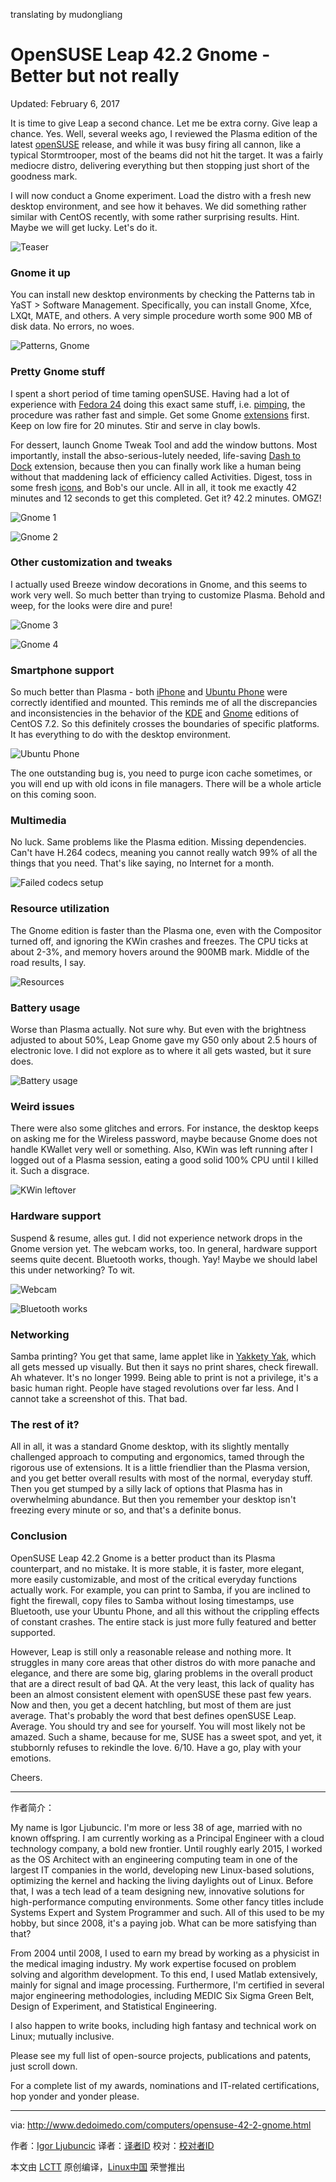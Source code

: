 translating by mudongliang
# OpenSUSE Leap 42.2 Gnome - Better but not really

Updated: February 6, 2017

It is time to give Leap a second chance. Let me be extra corny. Give leap a chance. Yes. Well, several weeks ago, I reviewed the Plasma edition of the latest [openSUSE][1] release, and while it was busy firing all cannon, like a typical Stormtrooper, most of the beams did not hit the target. It was a fairly mediocre distro, delivering everything but then stopping just short of the goodness mark.

I will now conduct a Gnome experiment. Load the distro with a fresh new desktop environment, and see how it behaves. We did something rather similar with CentOS recently, with some rather surprising results. Hint. Maybe we will get lucky. Let's do it.

 ![Teaser](http://www.dedoimedo.com/images/computers-years/2016-2/opensuse-gnome-teaser.jpg) 

### Gnome it up

You can install new desktop environments by checking the Patterns tab in YaST > Software Management. Specifically, you can install Gnome, Xfce, LXQt, MATE, and others. A very simple procedure worth some 900 MB of disk data. No errors, no woes.

 ![Patterns, Gnome](http://www.dedoimedo.com/images/computers-years/2016-2/opensuse-gnome-patterns.png) 

### Pretty Gnome stuff

I spent a short period of time taming openSUSE. Having had a lot of experience with [Fedora 24][2] doing this exact same stuff, i.e. [pimping][3], the procedure was rather fast and simple. Get some Gnome [extensions][4] first. Keep on low fire for 20 minutes. Stir and serve in clay bowls.

For dessert, launch Gnome Tweak Tool and add the window buttons. Most importantly, install the abso-serious-lutely needed, life-saving [Dash to Dock][5] extension, because then you can finally work like a human being without that maddening lack of efficiency called Activities. Digest, toss in some fresh [icons][6], and Bob's our uncle. All in all, it took me exactly 42 minutes and 12 seconds to get this completed. Get it? 42.2 minutes. OMGZ!

 ![Gnome 1](http://www.dedoimedo.com/images/computers-years/2016-2/opensuse-gnome-1.jpg) 

 ![Gnome 2](http://www.dedoimedo.com/images/computers-years/2016-2/opensuse-gnome-2.jpg) 

### Other customization and tweaks

I actually used Breeze window decorations in Gnome, and this seems to work very well. So much better than trying to customize Plasma. Behold and weep, for the looks were dire and pure!

 ![Gnome 3](http://www.dedoimedo.com/images/computers-years/2016-2/opensuse-gnome-3.jpg) 

 ![Gnome 4](http://www.dedoimedo.com/images/computers-years/2016-2/opensuse-gnome-4.jpg) 

### Smartphone support

So much better than Plasma - both [iPhone][7] and [Ubuntu Phone][8] were correctly identified and mounted. This reminds me of all the discrepancies and inconsistencies in the behavior of the [KDE][9] and [Gnome][10] editions of CentOS 7.2\. So this definitely crosses the boundaries of specific platforms. It has everything to do with the desktop environment.

 ![Ubuntu Phone](http://www.dedoimedo.com/images/computers-years/2016-2/opensuse-gnome-ubuntu-phone.jpg) 

The one outstanding bug is, you need to purge icon cache sometimes, or you will end up with old icons in file
managers. There will be a whole article on this coming soon.

### Multimedia

No luck. Same problems like the Plasma edition. Missing dependencies. Can't have H.264 codecs, meaning you cannot really watch 99% of all the things that you need. That's like saying, no Internet for a month.

 ![Failed codecs setup](http://www.dedoimedo.com/images/computers-years/2016-2/opensuse-gnome-failed-codecs.png) 

### Resource utilization

The Gnome edition is faster than the Plasma one, even with the Compositor turned off, and ignoring the KWin crashes and freezes. The CPU ticks at about 2-3%, and memory hovers around the 900MB mark. Middle of the road results, I say.

 ![Resources](http://www.dedoimedo.com/images/computers-years/2016-2/opensuse-gnome-resources.jpg) 

### Battery usage

Worse than Plasma actually. Not sure why. But even with the brightness adjusted to about 50%, Leap Gnome gave my G50 only about 2.5 hours of electronic love. I did not explore as to where it all gets wasted, but it sure does.

 ![Battery usage](http://www.dedoimedo.com/images/computers-years/2016-2/opensuse-gnome-battery.jpg) 

### Weird issues

There were also some glitches and errors. For instance, the desktop keeps on asking me for the Wireless password, maybe because Gnome does not handle KWallet very well or something. Also, KWin was left running after I logged out of a Plasma session, eating a good solid 100% CPU until I killed it. Such a disgrace.

 ![KWin leftover](http://www.dedoimedo.com/images/computers-years/2016-2/opensuse-gnome-kwin-leftover.jpg) 

### Hardware support

Suspend & resume, alles gut. I did not experience network drops in the Gnome version yet. The webcam works, too. In general, hardware support seems quite decent. Bluetooth works, though. Yay! Maybe we should label this under networking? To wit.

 ![Webcam](http://www.dedoimedo.com/images/computers-years/2016-2/opensuse-gnome-webcam.jpg) 

 ![Bluetooth works](http://www.dedoimedo.com/images/computers-years/2016-2/opensuse-gnome-bt-works.png) 

### Networking

Samba printing? You get that same, lame applet like in [Yakkety Yak][11], which all gets messed up visually. But then it says no print shares, check firewall. Ah whatever. It's no longer 1999\. Being able to print is not a privilege, it's a basic human right. People have staged revolutions over far less. And I cannot take a screenshot of this. That bad.

### The rest of it?

All in all, it was a standard Gnome desktop, with its slightly mentally challenged approach to computing and ergonomics, tamed through the rigorous use of extensions. It is a little friendlier than the Plasma version, and you get better overall results with most of the normal, everyday stuff. Then you get stumped by a silly lack of options that Plasma has in overwhelming abundance. But then you remember your desktop isn't freezing every minute or so, and that's a definite bonus.

### Conclusion

OpenSUSE Leap 42.2 Gnome is a better product than its Plasma counterpart, and no mistake. It is more stable, it is faster, more elegant, more easily customizable, and most of the critical everyday functions actually work. For example, you can print to Samba, if you are inclined to fight the firewall, copy files to Samba without losing timestamps, use Bluetooth, use your Ubuntu Phone, and all this without the crippling effects of constant crashes. The entire stack is just more fully featured and better supported.

However, Leap is still only a reasonable release and nothing more. It struggles in many core areas that other distros do with more panache and elegance, and there are some big, glaring problems in the overall product that are a direct result of bad QA. At the very least, this lack of quality has been an almost consistent element with openSUSE these past few years. Now and then, you get a decent hatchling, but most of them are just average. That's probably the word that best defines openSUSE Leap. Average. You should try and see for yourself. You will most likely not be amazed. Such a shame, because for me, SUSE has a sweet spot, and yet, it stubbornly refuses to rekindle the love. 6/10\. Have a go, play with your emotions.

Cheers.

--------------------------------------------------------------------------------

作者简介：

My name is Igor Ljubuncic. I'm more or less 38 of age, married with no known offspring. I am currently working as a Principal Engineer with a cloud technology company, a bold new frontier. Until roughly early 2015, I worked as the OS Architect with an engineering computing team in one of the largest IT companies in the world, developing new Linux-based solutions, optimizing the kernel and hacking the living daylights out of Linux. Before that, I was a tech lead of a team designing new, innovative solutions for high-performance computing environments. Some other fancy titles include Systems Expert and System Programmer and such. All of this used to be my hobby, but since 2008, it's a paying job. What can be more satisfying than that?

From 2004 until 2008, I used to earn my bread by working as a physicist in the medical imaging industry. My work expertise focused on problem solving and algorithm development. To this end, I used Matlab extensively, mainly for signal and image processing. Furthermore, I'm certified in several major engineering methodologies, including MEDIC Six Sigma Green Belt, Design of Experiment, and Statistical Engineering.

I also happen to write books, including high fantasy and technical work on Linux; mutually inclusive.

Please see my full list of open-source projects, publications and patents, just scroll down.

For a complete list of my awards, nominations and IT-related certifications, hop yonder and yonder please.


-------------


via: http://www.dedoimedo.com/computers/opensuse-42-2-gnome.html

作者：[Igor Ljubuncic][a]
译者：[译者ID](https://github.com/译者ID)
校对：[校对者ID](https://github.com/校对者ID)

本文由 [LCTT](https://github.com/LCTT/TranslateProject) 原创编译，[Linux中国](https://linux.cn/) 荣誉推出

[a]:http://www.dedoimedo.com/faq.html

[1]:http://www.dedoimedo.com/computers/opensuse-42-2.html
[2]:http://www.dedoimedo.com/computers/fedora-24-gnome.html
[3]:http://www.dedoimedo.com/computers/fedora-24-pimp.html
[4]:http://www.dedoimedo.com/computers/fedora-23-extensions.html
[5]:http://www.dedoimedo.com/computers/gnome-3-dash.html
[6]:http://www.dedoimedo.com/computers/fedora-24-pimp-more.html
[7]:http://www.dedoimedo.com/computers/iphone-6-after-six-months.html
[8]:http://www.dedoimedo.com/computers/ubuntu-phone-sep-2016.html
[9]:http://www.dedoimedo.com/computers/lenovo-g50-centos-kde.html
[10]:http://www.dedoimedo.com/computers/lenovo-g50-centos-gnome.html
[11]:http://www.dedoimedo.com/computers/ubuntu-yakkety-yak.html
